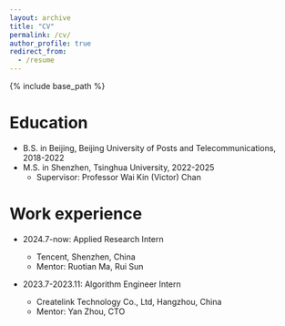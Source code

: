 ```yaml
---
layout: archive
title: "CV"
permalink: /cv/
author_profile: true
redirect_from:
  - /resume
---
```


{% include base_path %}

Education
======
* B.S. in Beijing, Beijing University of Posts and Telecommunications, 2018-2022
* M.S. in Shenzhen, Tsinghua University, 2022-2025
  * Supervisor: Professor Wai Kin (Victor) Chan
<!-- * Ph.D in Version Control Theory, GitHub University, 2018 (expected) -->

Work experience
======
* 2024.7-now: Applied Research Intern
  * Tencent, Shenzhen, China
  * Mentor: Ruotian Ma, Rui Sun


* 2023.7-2023.11: Algorithm Engineer Intern
  * Createlink Technology Co., Ltd, Hangzhou, China
  * Mentor: Yan Zhou, CTO

<!-- * Fall 2015: Research Assistant
  * Github University
  * Duties included: Merging pull requests
  * Supervisor: Professor Hub -->
  
<!-- Skills
======
* Skill 1
* Skill 2
  * Sub-skill 2.1
  * Sub-skill 2.2
  * Sub-skill 2.3
* Skill 3

Publications
======
  <ul>{% for post in site.publications %}
    {% include archive-single-cv.html %}
  {% endfor %}</ul>
  
Talks
======
  <ul>{% for post in site.talks %}
    {% include archive-single-talk-cv.html %}
  {% endfor %}</ul>
  
Teaching
======
  <ul>{% for post in site.teaching %}
    {% include archive-single-cv.html %}
  {% endfor %}</ul>
  
Service and leadership
======
* Currently signed in to 43 different slack teams -->
